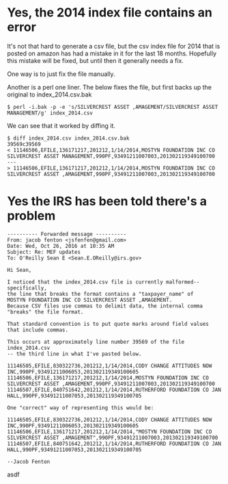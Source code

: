 # Yes, the 2014 index file contains an error

It's not that hard to generate a csv file, but the csv index file for 2014 that is posted on amazon has had a mistake in it for the last 18 months. Hopefully this mistake will be fixed, but until then it generally needs a fix. 

One way is to just fix the file manually. 

Another is a perl one liner. The below fixes the file, but first backs up the original to index_2014.csv.bak

	$ perl -i.bak -p -e 's/SILVERCREST ASSET ,AMAGEMENT/SILVERCREST ASSET MANAGEMENT/g' index_2014.csv

We can see that it worked by diffing it.

	$ diff index_2014.csv index_2014.csv.bak
	39569c39569
	< 11146506,EFILE,136171217,201212,1/14/2014,MOSTYN FOUNDATION INC CO SILVERCREST ASSET MANAGEMENT,990PF,93491211007003,201302119349100700
	---
	> 11146506,EFILE,136171217,201212,1/14/2014,MOSTYN FOUNDATION INC CO SILVERCREST ASSET ,AMAGEMENT,990PF,93491211007003,201302119349100700 


# Yes the IRS has been told there's a problem

	
	---------- Forwarded message ----------
	From: jacob fenton <jsfenfen@gmail.com>
	Date: Wed, Oct 26, 2016 at 10:35 AM
	Subject: Re: MEF updates
	To: O'Reilly Sean E <Sean.E.OReilly@irs.gov>
		
	Hi Sean,
	
	I noticed that the index_2014.csv file is currently malformed--specifically, 
	the line that breaks the format contains a "taxpayer_name" of 
	MOSTYN FOUNDATION INC CO SILVERCREST ASSET ,AMAGEMENT. 
	Because CSV files use commas to delimit data, the internal comma "breaks" the file format.
	    
	That standard convention is to put quote marks around field values that include commas.
	    
	This occurs at approximately line number 39569 of the file index_2014.csv 
	-- the third line in what I've pasted below.
	    
	11146505,EFILE,830322736,201212,1/14/2014,CODY CHANGE ATTITUDES NOW INC,990PF,93491211006053,201302119349100605
	11146506,EFILE,136171217,201212,1/14/2014,MOSTYN FOUNDATION INC CO SILVERCREST ASSET ,AMAGEMENT,990PF,93491211007003,201302119349100700
	11146507,EFILE,840751642,201212,1/14/2014,RUTHERFORD FOUNDATION CO JAN HALL,990PF,93491211007053,201302119349100705
	    
	One "correct" way of representing this would be:
	    
	11146505,EFILE,830322736,201212,1/14/2014,CODY CHANGE ATTITUDES NOW INC,990PF,93491211006053,201302119349100605
	11146506,EFILE,136171217,201212,1/14/2014,"MOSTYN FOUNDATION INC CO SILVERCREST ASSET ,AMAGEMENT",990PF,93491211007003,201302119349100700
	11146507,EFILE,840751642,201212,1/14/2014,RUTHERFORD FOUNDATION CO JAN HALL,990PF,93491211007053,201302119349100705
	    
	--Jacob Fenton
	
	
asdf